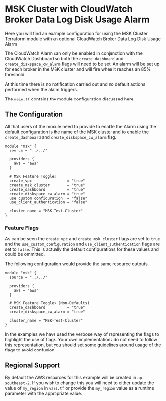 # MSK Cluster with CloudWatch Broker Data Log Disk Usage Alarm
Here you will find an example configuration for using the MSK Cluster Terraform
module with an optional CloudWatch Broker Data Log Disk Usage Alarm 

The CloudWatch Alarm can only be enabled in conjunction with the CloudWatch
Dashboard so both the `create_dashboard` and `create_diskspace_cw_alarm` flags will
need to be set. An alarm will be set up for each broker in the MSK cluster and
will fire when it reaches an 85% threshold.

At this time there is no notification carried out and no default actions
performed when the alarm triggers.

The `main.tf` contains the module configuration discussed here.

## The Configuration
All that users of the module need to provide to enable the Alarm using the
default configuration is the name of the MSK cluster and to enable the
`create_dashboard` and `create_diskspace_cw_alarm` flag.

```
module "msk" {
  source = "../../"

  providers {
    aws = "aws"
  }

  # MSK Feature Toggles
  create_vpc                = "true"
  create_msk_cluster        = "true"
  create_dashboard          = "true"
  create_diskspace_cw_alarm = "true"
  use_custom_configuration  = "false"
  use_client_authentication = "false"

  cluster_name = "MSK-Test-Cluster"
}
```

### Feature Flags
As can be seen the `create_vpc` and `create_msk_cluster` flags are set to `true`
and the `use_custom_configuration` and `use_client_authentication` flags are set
to `false`. This is actually the default configurations for these values and
could be ommitted. 

The following configuration would provide the same resource outputs.
```
module "msk" {
  source = "../../"

  providers {
    aws = "aws"
  }

  # MSK Feature Toggles (Non-Defaults)
  create_dashboard          = "true"
  create_diskspace_cw_alarm = "true"

  cluster_name = "MSK-Test-Cluster"
}
```

In the examples we have used the verbose way of representing the flags to
highlight the use of flags. Your own implementations do not need to follow this
representation, but you should set some guidelines around usage of the flags to
avoid confusion.

## Regional Support
By default the AWS resources for this example will be created in
`ap-southeast-2`. If you wish to change this you will need to either update the
value of `my_region` in `vars.tf` or provide the `my_region` value as a runtime
parameter with the appropriate value.

